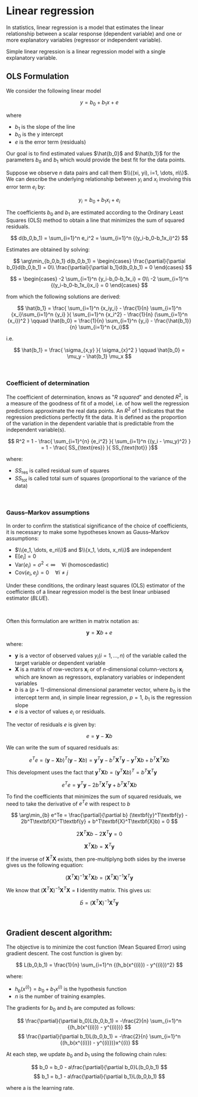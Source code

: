 # Linear regression
In statistics, linear regression is a model that estimates the linear relationship between a scalar response (dependent variable) and one or more explanatory variables (regressor or independent variable).

Simple linear regression is a linear regression model with a single explanatory variable.

## OLS Formulation
We consider the following linear model

$$ y = b_0 + b_1x + e $$

where
- $b_1$ is the slope of the line
- $b_0$ is the y intercept
- $e$ is the error term (residuals)

Our goal is to find estimated values $\hat{b_0}$ and $\hat{b_1}$ for the parameters $b_0$ and $b_1$ which would provide the best fit for the data points.

Suppose we observe $n$ data pairs and call them $\\{(xi, yi), i=1, \dots, n\\}$. We can describe the underlying relationship between $y_i$ and $x_i$ involving this error term $e_i$ by:

$$ y_i = b_0 + b_1x_i + e_i $$

The coefficients $b_0$ and $b_1$ are estimated according to the Ordinary Least Squares (OLS) method to obtain a line that minimizes the sum of squared residuals.

$$ d(b_0,b_1) = \sum_{i=1}^n e_i^2 = \sum_{i=1}^n {(y_i-b_0-b_1x_i)^2} $$

Estimates are obtained by solving:

$$ \arg\min_{b_0,b_1} d(b_0,b_1) =
  \begin{cases}
    \frac{\partial}{\partial b_0}d(b_0,b_1) = 0\\
    \frac{\partial}{\partial b_1}d(b_0,b_1) = 0 
  \end{cases} $$
  
$$ = \begin{cases}
    -2 \sum_{i=1}^n {y_i-b_0-b_1x_i} = 0\\
    -2 \sum_{i=1}^n {(y_i-b_0-b_1x_i)x_i} = 0 
  \end{cases} $$

from which the following solutions are derived:

$$ \hat{b_1} = \frac{ \sum_{i=1}^n {x_iy_i} - \frac{1}{n} \sum_{i=1}^n {x_i}\sum_{i=1}^n {y_i} }{ \sum_{i=1}^n {x_i^2} - \frac{1}{n} (\sum_{i=1}^n {x_i})^2 } \qquad \hat{b_0} = \frac{1}{n} \sum_{i=1}^n {y_i} - \frac{\hat{b_1}}{n} \sum_{i=1}^n {x_i}$$

i.e. 

$$ \hat{b_1} = \frac{ \sigma_{x,y} }{ \sigma_{x}^2 } \qquad \hat{b_0} = \mu_y - \hat{b_1} \mu_x $$

&nbsp;

### Coefficient of determination
The coefficient of determination, knows as "_R squared_" and denoted $R^2$, is a measure of the goodness of fit of a model, i.e. of how well the regression predictions approximate the real data points. An $R^2$ of 1 indicates that the regression predictions perfectly fit the data. It is defined as the proportion of the variation in the dependent variable that is predictable from the independent variable(s).

$$ R^2 = 1 - \frac{ \sum_{i=1}^{n} {e_i^2} }{ \sum_{i=1}^n {(y_i - \mu_y)^2} } = 1 - \frac{ SS_{\text{res}} }{ SS_{\text{tot}} }$$

where:
- $SS_\text{res}$ is called residual sum of squares
- $SS_\text{tot}$ is called total sum of squares (proportional to the variance of the data)

&nbsp;

### Gauss–Markov assumptions
In order to confirm the statistical significance of the choice of coefficients, it is necessary to make some hypotheses known as Gauss–Markov assumptions:
- $\\{e_1, \dots, e_n\\}$ and $\\{x_1, \dots, x_n\\}$ are independent
- $\text{E}[e_i]=0$
- $\text{Var}(e_i)=\sigma^2 \lt \infty \quad \forall i$ (homoscedastic)
- $\text{Cov}(e_i,e_j)=0 \quad \forall i \neq j$

Under these conditions, the ordinary least squares (OLS) estimator of the coefficients of a linear regression model is the best linear unbiased estimator (_BLUE_).

&nbsp;

Often this formulation are written in matrix notation as:

$$ \textbf{y} = \textbf{X}b + e $$

where:
- $\textbf{y}$ is a vector of observed values $y_i (i=1, \dots, n)$ of the variable called the target variable or dependent variable
- $\textbf{X}$ is a matrix of row-vectors $\textbf{x}_i$ or of $n$-dimensional column-vectors $\textbf{x}_j$ which are known as regressors, explanatory variables or independent variables
- $b$ is a $(p+1)$-dimensional dimensional parameter vector, where $b_0$ is the intercept term and, in simple linear regression, $p=1$, $b_1$ is the regression slope
- $e$ is a vector of values $e_i$ or residuals.

The vector of residuals $e$ is given by:

$$ e = \textbf{y} - \textbf{X}b $$

We can write the sum of squared residuals as:

$$ e^Te = (\textbf{y} - \textbf{X}b)^T(\textbf{y} - \textbf{X}b) = \textbf{y}^T\textbf{y} - b^T\textbf{X}^T\textbf{y} - \textbf{y}^T\textbf{X}b + b^T\textbf{X}^T\textbf{X}b $$

This development uses the fact that $\textbf{y}^T\textbf{X}b = (\textbf{y}^T\textbf{X}b)^T = b^T\textbf{X}^T\textbf{y}$

$$ e^Te = \textbf{y}^T\textbf{y} - 2b^T\textbf{X}^T\textbf{y} + b^T\textbf{X}^T\textbf{X}b $$

To find the coefficients that minimizes the sum of squared residuals, we need to take the derivative of $e^Te$ with respect to $b$

$$ \arg\min_{b} e^Te = \frac{\partial}{\partial b} (\textbf{y}^T\textbf{y} - 2b^T\textbf{X}^T\textbf{y} + b^T\textbf{X}^T\textbf{X}b) = 0 $$

$$ 2\textbf{X}^T\textbf{X}b -2\textbf{X}^T\textbf{y} = 0 $$

$$ \textbf{X}^T\textbf{X}b = \textbf{X}^T\textbf{y} $$

If the inverse of $\textbf{X}^T\textbf{X}$ exists, then pre-multiplyng both sides by the inverse gives us the following equation:

$$ (\textbf{X}^T\textbf{X})^{-1}\textbf{X}^T\textbf{X}b = (\textbf{X}^T\textbf{X})^{-1}\textbf{X}^T\textbf{y} $$

We know that $(\textbf{X}^T\textbf{X})^{-1} \textbf{X}^T\textbf{X} = \textbf{I}$ identity matrix. This gives us:

$$ \hat{b} = (\textbf{X}^T\textbf{X})^{-1}\textbf{X}^T\textbf{y} $$

&nbsp;

## Gradient descent algorithm:
The objective is to minimize the cost function (Mean Squared Error) using gradient descent. The cost function is given by:

$$ L(b_0,b_1) = \frac{1}{n} \sum_{i=1}^n {(h_b(x^{(i)}) - y^{(i)})^2} $$

where:
- $h_b(x^{(i)}) = b_0 + b_1x^{(i)}$ is the hypothesis function
- $n$ is the number of training examples.

The gradients for $b_0$ and $b_1$ are computed as follows:

$$ \frac{\partial}{\partial b_0}L(b_0,b_1) = -\frac{2}{n} \sum_{i=1}^n {(h_b(x^{(i)}) - y^{(i)})} $$
$$ \frac{\partial}{\partial b_1}L(b_0,b_1) = -\frac{2}{n} \sum_{i=1}^n {(h_b(x^{(i)}) - y^{(i)})}x^{(i)} $$

At each step, we update $b_0$ and $b_1$ using the following chain rules:

$$ b_0 = b_0 - a\frac{\partial}{\partial b_0}L(b_0,b_1) $$
$$ b_1 = b_1 - a\frac{\partial}{\partial b_1}L(b_0,b_1) $$

where a is the learning rate.
